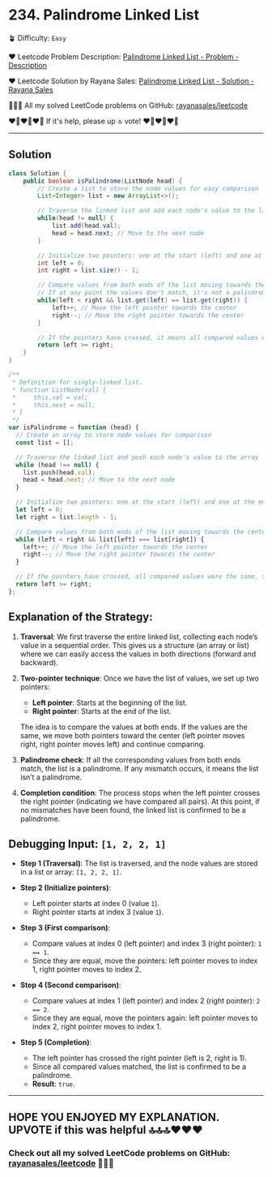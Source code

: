 # 234. Palindrome Linked List

🪴 Difficulty: `Easy`

❤️ Leetcode Problem Description: [Palindrome Linked List - Problem - Description](https://leetcode.com/problems/palindrome-linked-list/description/)

❤️ Leetcode Solution by Rayana Sales: [Palindrome Linked List - Solution - Rayana Sales](https://leetcode.com/problems/palindrome-linked-list/solutions/5733876/simple-beginner-friendly-javascript-java/)

💁🏻‍♀️ All my solved LeetCode problems on GitHub: [rayanasales/leetcode](https://github.com/rayanasales/leetcode)

❤️‍🔥❤️‍🔥❤️‍🔥 If it's help, please up 🔝 vote! ❤️‍🔥❤️‍🔥❤️‍🔥

---

## Solution

```java []
class Solution {
    public boolean isPalindrome(ListNode head) {
        // Create a list to store the node values for easy comparison
        List<Integer> list = new ArrayList<>();

        // Traverse the linked list and add each node's value to the list
        while(head != null) {
            list.add(head.val);
            head = head.next; // Move to the next node
        }

        // Initialize two pointers: one at the start (left) and one at the end (right)
        int left = 0;
        int right = list.size() - 1;

        // Compare values from both ends of the list moving towards the center
        // If at any point the values don't match, it's not a palindrome
        while(left < right && list.get(left) == list.get(right)) {
            left++; // Move the left pointer towards the center
            right--; // Move the right pointer towards the center
        }

        // If the pointers have crossed, it means all compared values were the same, so it's a palindrome
        return left >= right;
    }
}
```

```javascript []
/**
 * Definition for singly-linked list.
 * function ListNode(val) {
 *     this.val = val;
 *     this.next = null;
 * }
 */
var isPalindrome = function (head) {
  // Create an array to store node values for comparison
  const list = [];

  // Traverse the linked list and push each node's value to the array
  while (head !== null) {
    list.push(head.val);
    head = head.next; // Move to the next node
  }

  // Initialize two pointers: one at the start (left) and one at the end (right)
  let left = 0;
  let right = list.length - 1;

  // Compare values from both ends of the list moving towards the center
  while (left < right && list[left] === list[right]) {
    left++; // Move the left pointer towards the center
    right--; // Move the right pointer towards the center
  }

  // If the pointers have crossed, all compared values were the same, so it's a palindrome
  return left >= right;
};
```

## Explanation of the Strategy:

1. **Traversal**: We first traverse the entire linked list, collecting each node’s value in a sequential order. This gives us a structure (an array or list) where we can easily access the values in both directions (forward and backward).
2. **Two-pointer technique**: Once we have the list of values, we set up two pointers:

   - **Left pointer**: Starts at the beginning of the list.
   - **Right pointer**: Starts at the end of the list.

   The idea is to compare the values at both ends. If the values are the same, we move both pointers toward the center (left pointer moves right, right pointer moves left) and continue comparing.

3. **Palindrome check**: If all the corresponding values from both ends match, the list is a palindrome. If any mismatch occurs, it means the list isn’t a palindrome.

4. **Completion condition**: The process stops when the left pointer crosses the right pointer (indicating we have compared all pairs). At this point, if no mismatches have been found, the linked list is confirmed to be a palindrome.

## Debugging Input: `[1, 2, 2, 1]`

- **Step 1 (Traversal)**: The list is traversed, and the node values are stored in a list or array: `[1, 2, 2, 1]`.

- **Step 2 (Initialize pointers)**:

  - Left pointer starts at index 0 (value `1`).
  - Right pointer starts at index 3 (value `1`).

- **Step 3 (First comparison)**:

  - Compare values at index 0 (left pointer) and index 3 (right pointer): `1 == 1`.
  - Since they are equal, move the pointers: left pointer moves to index 1, right pointer moves to index 2.

- **Step 4 (Second comparison)**:

  - Compare values at index 1 (left pointer) and index 2 (right pointer): `2 == 2`.
  - Since they are equal, move the pointers again: left pointer moves to index 2, right pointer moves to index 1.

- **Step 5 (Completion)**:
  - The left pointer has crossed the right pointer (left is 2, right is 1).
  - Since all compared values matched, the list is confirmed to be a palindrome.
  - **Result**: `true`.

---

## HOPE YOU ENJOYED MY EXPLANATION. UPVOTE if this was helpful 🔝🔝🔝❤️❤️❤️

### Check out all my solved LeetCode problems on GitHub: [rayanasales/leetcode](https://github.com/rayanasales/leetcode) 🤙😚🤘
